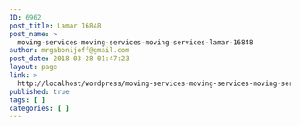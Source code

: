```yaml
---
ID: 6962
post_title: Lamar 16848
post_name: >
  moving-services-moving-services-moving-services-lamar-16848
author: mrgabonijeff@gmail.com
post_date: 2018-03-28 01:47:23
layout: page
link: >
  http://localhost/wordpress/moving-services-moving-services-moving-services-lamar-16848/
published: true
tags: [ ]
categories: [ ]
---
```

